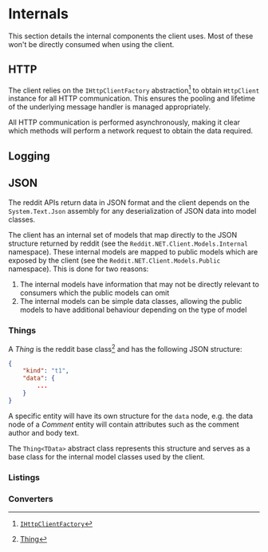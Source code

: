 # Internals

This section details the internal components the client uses. Most of these won't be directly consumed when using the client.

## HTTP

The client relies on the `IHttpClientFactory` abstraction[^1] to obtain `HttpClient` instance for all HTTP communication. This ensures the pooling and lifetime of the underlying message handler is managed appropriately. 

All HTTP communication is performed asynchronously, making it clear which methods will perform a network request to obtain the data required.

## Logging



## JSON

The reddit APIs return data in JSON format and the client depends on the `System.Text.Json` assembly for any deserialization of JSON data into model classes.

The client has an internal set of models that map directly to the JSON structure returned by reddit (see the `Reddit.NET.Client.Models.Internal` namespace). These internal models are mapped to public models which are exposed by the client (see the `Reddit.NET.Client.Models.Public` namespace). This is done for two reasons:

1. The internal models have information that may not be directly relevant to consumers which the public models can omit
2. The internal models can be simple data classes, allowing the public models to have additional behaviour depending on the type of model

### Things

A *Thing* is the reddit base class[^2] and has the following JSON structure:

```json
{
    "kind": "t1",
    "data": {
        ...
    }
}
```

A specific entity will have its own structure for the `data` node, e.g. the data node of a *Comment* entity will contain attributes such as the comment author and body text.

The `Thing<TData>` abstract class represents this structure and serves as a base class for the internal model classes used by the client.

### Listings

### Converters



[^1]: [`IHttpClientFactory`](https://docs.microsoft.com/en-us/dotnet/api/system.net.http.ihttpclientfactory?view=dotnet-plat-ext-5.0)
[^2]: [Thing](https://github.com/reddit-archive/reddit/wiki/JSON#thing-reddit-base-class)